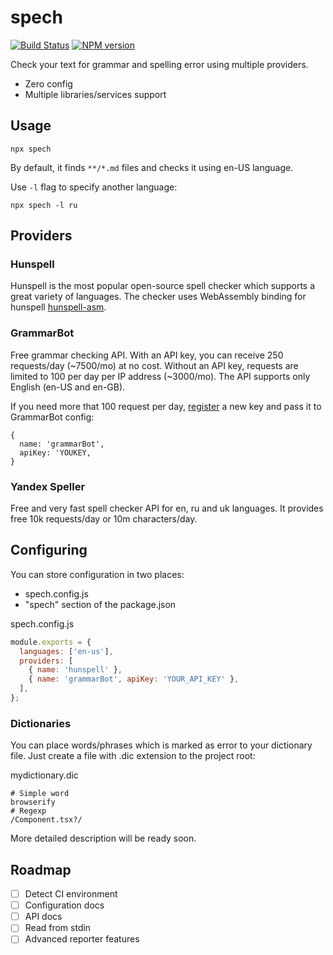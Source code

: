 # spech

[![Build Status](https://travis-ci.org/megahertz/spech.svg?branch=master)](https://travis-ci.org/megahertz/spech)
[![NPM version](https://badge.fury.io/js/spech.svg)](https://badge.fury.io/js/spech)

Check your text for grammar and spelling error using multiple providers.

 - Zero config
 - Multiple libraries/services support

## Usage

`npx spech`

By default, it finds `**/*.md` files and checks it using en-US language.

Use `-l` flag to specify another language:

`npx spech -l ru`

## Providers

### Hunspell

Hunspell is the most popular open-source spell checker which supports a great
variety of languages. The checker uses WebAssembly binding for hunspell
[hunspell-asm](https://github.com/kwonoj/hunspell-asm).

### GrammarBot

Free grammar checking API. With an API key, you can receive 250 requests/day
(~7500/mo) at no cost. Without an API key, requests are limited to 100 per
day per IP address (~3000/mo). The API supports only English (en-US and en-GB).

If you need more that 100 request per day,
[register](https://www.grammarbot.io/signup) a new key and pass it to
GrammarBot config: 

```
{
  name: 'grammarBot',
  apiKey: 'YOUKEY,
}
```

### Yandex Speller

Free and very fast spell checker API for en, ru and uk languages. It provides
free 10k requests/day or 10m characters/day.

## Configuring

You can store configuration in two places:

 - spech.config.js
 - "spech" section of the package.json

spech.config.js

```js
module.exports = {
  languages: ['en-us'],
  providers: [
    { name: 'hunspell' },
    { name: 'grammarBot', apiKey: 'YOUR_API_KEY' },
  ],
};
```

### Dictionaries
You can place words/phrases which is marked as error to your dictionary file.
Just create a file with .dic extension to the project root:

mydictionary.dic
```
# Simple word
browserify
# Regexp
/Component.tsx?/
```

More detailed description will be ready soon.

## Roadmap

 - [ ] Detect CI environment
 - [ ] Configuration docs
 - [ ] API docs
 - [ ] Read from stdin
 - [ ] Advanced reporter features
